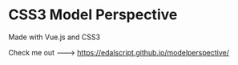 # CSS3 Model Perspective

Made with Vue.js and CSS3

Check me out ---> https://edalscript.github.io/modelperspective/

